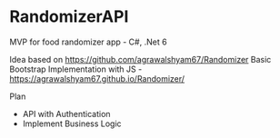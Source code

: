 # RandomizerAPI
MVP for food randomizer app - C#, .Net 6

Idea based on https://github.com/agrawalshyam67/Randomizer
Basic Bootstrap Implementation with JS - https://agrawalshyam67.github.io/Randomizer/

Plan
- API with Authentication
- Implement Business Logic
